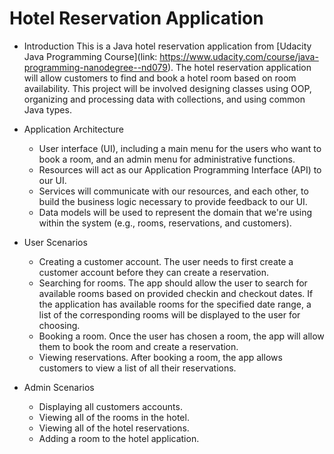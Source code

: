 # Hotel Reservation Application
- Introduction
  This is a Java hotel reservation application from [Udacity Java Programming Course](link: https://www.udacity.com/course/java-programming-nanodegree--nd079). The hotel reservation application will allow customers to find and book a hotel room based on room availability. This project will be involved designing classes using OOP, organizing and processing data with collections, and using common Java types.
  
- Application Architecture
  - User interface (UI), including a main menu for the users who want to book a room, and an admin menu for administrative functions.
  - Resources will act as our Application Programming Interface (API) to our UI.
  - Services will communicate with our resources, and each other, to build the business logic necessary to provide feedback to our UI.
  - Data models will be used to represent the domain that we're using within the system (e.g., rooms, reservations, and customers).
  
- User Scenarios
  - Creating a customer account. The user needs to first create a customer account before they can create a reservation.
  - Searching for rooms. The app should allow the user to search for available rooms based on provided checkin and checkout dates. If the application has available rooms for the specified date range, a list of the corresponding rooms will be displayed to the user for choosing.
  - Booking a room. Once the user has chosen a room, the app will allow them to book the room and create a reservation.
  - Viewing reservations. After booking a room, the app allows customers to view a list of all their reservations.
  
- Admin Scenarios
  - Displaying all customers accounts.
  - Viewing all of the rooms in the hotel.
  - Viewing all of the hotel reservations.
  - Adding a room to the hotel application.
